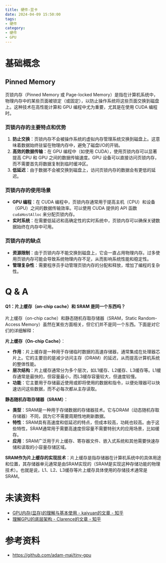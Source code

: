 ```yaml
---
title: 硬件-显卡
date: 2024-04-09 15:50:00
tags:
- 硬件
category:
- 硬件
- GPU
---
```


# 基础概念

## Pinned Memory
页锁内存（Pinned Memory 或 Page-locked Memory）是指在计算机系统中，物理内存中的某些页面被锁定（或固定），以防止操作系统将这些页面交换到磁盘上。这种技术在高性能计算和 GPU 编程中尤为重要，尤其是在使用 CUDA 编程时。

### 页锁内存的主要特点和优势  

1. **防止交换**：页锁内存不会被操作系统的虚拟内存管理系统交换到磁盘上。这意味着数据始终驻留在物理内存中，避免了磁盘I/O的开销。  
2. **高效的数据传输**：在 GPU 编程中（如使用 CUDA），使用页锁内存可以显著提高 CPU 和 GPU 之间的数据传输速度。GPU 设备可以直接访问页锁内存，而不需要首先将数据复制到临时缓冲区。  
3. **低延迟**：由于数据不会被交换到磁盘上，访问页锁内存的数据会有更低的延迟。  

### 页锁内存的使用场景  

- **GPU 编程**：在 CUDA 编程中，页锁内存通常用于提高主机（CPU）和设备（GPU）之间的数据传输效率。可以使用 CUDA 提供的 API 函数 `cudaHostAlloc` 来分配页锁内存。  
- **实时系统**：在需要低延迟和高确定性的实时系统中，页锁内存可以确保关键数据始终在内存中可用。  

### 页锁内存的缺点  

- **资源限制**：由于页锁内存不能交换到磁盘上，它会一直占用物理内存。过多使用页锁内存可能会导致系统物理内存不足，从而影响系统性能和稳定性。  
- **管理复杂性**：需要程序员手动管理页锁内存的分配和释放，增加了编程的复杂性。

# Q & A

#### Q1：片上缓存（on-chip cache）和 SRAM 是同一个东西吗？

片上缓存（on-chip cache）和静态随机存取存储器（SRAM，Static Random-Access Memory）虽然在某些方面相关，但它们并不是同一个东西。下面是对它们的详细解释：  

**片上缓存（On-chip Cache）**：

- **作用**：片上缓存是一种用于存储临时数据的高速存储器，通常集成在处理器芯片上。它的主要目的是减少访问主存（DRAM）的延迟，从而提高计算机系统的整体性能。  
- **层次结构**：片上缓存通常分为多个层次，如L1缓存、L2缓存、L3缓存等。L1缓存通常是最快的，但容量最小，而L3缓存容量较大，但速度较慢。  
- **功能**：它主要用于存储最近使用或即将使用的数据和指令，以便处理器可以快速访问这些数据，而不必每次都从主存读取。  

**静态随机存取存储器（SRAM）**：

- **类型**：SRAM是一种用于存储数据的存储器技术。它与DRAM（动态随机存取存储器）不同，因为它不需要周期性地刷新数据。  
- **特性**：SRAM具有高速度和低延迟的特点，但成本较高，功耗也较高。由于这些特性，SRAM通常用于需要高速度但容量不需要特别大的应用场景，比如缓存。  
- **应用**：SRAM广泛用于片上缓存、寄存器文件、嵌入式系统和其他需要快速存储和读取的小容量存储区域。  

**SRAM作为片上缓存的实现技术**：片上缓存是指存储器在计算机系统中的具体用途和位置，其存储器单元通常是由SRAM实现的（SRAM是实现这种存储功能的物理技术）。也就是说，L1、L2、L3缓存等片上缓存具体使用的存储技术通常是SRAM。

# 未读资料
- [GPU内存(显存)的理解与基本使用 - kaiyuan的文章 - 知乎](https://zhuanlan.zhihu.com/p/462191421)
- [理解GPU的底层架构 - Clarence的文章 - 知乎](https://zhuanlan.zhihu.com/p/598173226)

# 参考资料
- https://github.com/adam-maj/tiny-gpu
